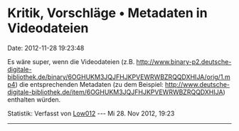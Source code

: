 Kritik, Vorschläge • Metadaten in Videodateien
==============================================

Date: 2012-11-28 19:23:48

Es wäre super, wenn die Videodateien (z.B.
<http://www.binary-p2.deutsche-digitale-bibliothek.de/binary/6OGHUKM3JQJFHJKPVEWRWBZRQQDXHIJA/orig/1.mp4>)
die entsprechenden Metadaten (zu dem Beispiel:
<http://www.deutsche-digitale-bibliothek.de/item/6OGHUKM3JQJFHJKPVEWRWBZRQQDXHIJA>)
enthalten würden.

Statistik: Verfasst von
[Low012](http://ddb-forum.de/memberlist.php?mode=viewprofile&u=102) ---
Mi 28. Nov 2012, 19:23

------------------------------------------------------------------------
